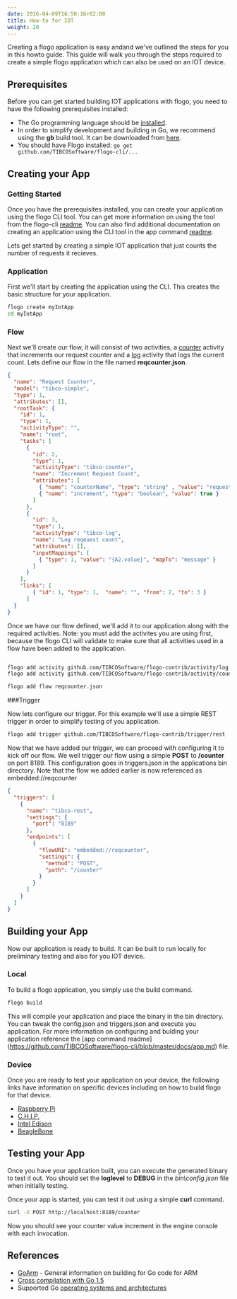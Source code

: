 ```yaml
---
date: 2016-04-09T16:50:16+02:00
title: How-to for IOT
weight: 20
---
```


Creating a flogo application is easy andand we've outlined the steps for you in this howto guide. This guide will walk you through the steps required to create a simple flogo application which can also be used on an IOT device.

## Prerequisites
Before you can get started building IOT applications with flogo, you need to have the following prerequisites installed:

* The Go programming language should be [installed](https://golang.org/doc/install).
* In order to simplify development and building in Go, we recommend using the **gb** build tool.  It can be downloaded from [here](https://getgb.io).
* You should have Flogo installed: `go get github.com/TIBCOSoftware/flogo-cli/...`

## Creating your App

### Getting Started

Once you have the prerequisites installed, you can create your application using the flogo CLI tool.  You can get more information on using the tool from the flogo-cli [readme](https://github.com/TIBCOSoftware/flogo-cli/blob/master/README.md). You can also find additional documentation on creating an application using the CLI tool in the app command [readme](https://github.com/TIBCOSoftware/flogo-cli/blob/master/docs/app.md).

Lets get started by creating a simple IOT application that just counts the number of requests it recieves.

### Application

First we'll start by creating the application using the CLI.  This creates the basic structure for your application.

```bash
flogo create myIotApp
cd myIotApp
``` 
### Flow

Next we'll create our flow, it will consist of two activities, a [counter](https://github.com/TIBCOSoftware/flogo-contrib/blob/master/activity/counter/README.md) activity that increments our request counter and a [log](https://github.com/TIBCOSoftware/flogo-contrib/blob/master/activity/log/README.md) activity that logs the current count.  Lets define our flow in the file named **reqcounter.json**.

```json
{
  "name": "Request Counter",
  "model": "tibco-simple",
  "type": 1,
  "attributes": [],
  "rootTask": {
    "id": 1,
    "type": 1,
    "activityType": "",
    "name": "root",
    "tasks": [
      {
        "id": 2,
        "type": 1,
        "activityType": "tibco-counter",
        "name": "Increment Request Count",
        "attributes": [
          { "name": "counterName", "type": "string" , "value": "requests" },
          { "name": "increment", "type": "boolean", "value": true }
        ]
      },
      {
        "id": 3,
        "type": 1,
        "activityType": "tibco-log",
        "name": "Log reqeuest count",
        "attributes": [],
        "inputMappings": [
          { "type": 1, "value": "{A2.value}", "mapTo": "message" }
        ]
      }
    ],
    "links": [
        { "id": 1, "type": 1,  "name": "", "from": 2, "to": 3 }
      ]
  }
}
```
Once we have our flow defined, we'll add it to our application along with the required activities. Note: you must add the activites you are using first, because the flogo CLI will validate to make sure that all activities used in a flow have been added to the application.

```bash

flogo add activity github.com/TIBCOSoftware/flogo-contrib/activity/log
flogo add activity github.com/TIBCOSoftware/flogo-contrib/activity/counter

flogo add flow reqcounter.json
``` 

###Trigger

Now lets configure our trigger.  For this example we'll use a simple REST trigger in order to simplify testing of you application.

```bash
flogo add trigger github.com/TIBCOSoftware/flogo-contrib/trigger/rest
```

Now that we have added our trigger, we can proceed with configuring it to kick off our flow.  We well trigger our flow using a simple **POST** to **/counter** on port 8189.  This configuration goes in triggers.json in the applications bin directory. Note that the flow we added earlier is now referenced as embedded://reqcounter

```json
{
  "triggers": [
    {
      "name": "tibco-rest",
      "settings": {
        "port": "8189"
      },
      "endpoints": [
        {
          "flowURI": "embedded://reqcounter",
          "settings": {
            "method": "POST",
            "path": "/counter"
          }
        }
      ]
    }
  ]
}
```

## Building your App
Now our application is ready to build. It can be built to run locally for preliminary testing and also for you IOT device.
### Local

To build a flogo application, you simply use the build command.

```bash
flogo build
```
This will compile your application and place the binary in the bin directory.  You can tweak the config.json and triggers.json and execute you application.  For more information on configuring and bulding your application reference the [app command readme] (https://github.com/TIBCOSoftware/flogo-cli/blob/master/docs/app.md) file.

### Device
Once you are ready to test your application on your device, the following links have information on specific devices including on how to build flogo for that device.

* [Raspberry Pi](device-pi.md) 
* [C.H.I.P.](device-chip.md)
* [Intel Edison](device-edison.md)
* [BeagleBone](device-beaglebone.md)

## Testing your App

Once you have your application built, you can execute the generated binary to test it out.  You should set the **loglevel** to **DEBUG** in the *bin\config.json* file when initially testing.

Once your app is started, you can test it out using a simple **curl** command.

```bash
curl -X POST http://localhost:8189/counter
```

Now you should see your counter value increment in the engine console with each invocation.


## References
* [GoArm](https://github.com/golang/go/wiki/GoArm) - General information on building for Go code for ARM 
* [Cross compilation with Go 1.5](http://dave.cheney.net/2015/08/22/cross-compilation-with-go-1-5)
* Supported Go [operating systems and architectures](https://golang.org/doc/install/source#environment)